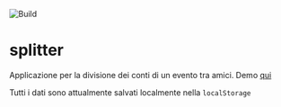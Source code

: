 ![Build](https://github.com/Belingheri/splitter/actions/workflows/webpack.yml/badge.svg)
# splitter
Applicazione per la divisione dei conti di un evento tra amici.
Demo [qui](https://easy-splitter.herokuapp.com/)

Tutti i dati sono attualmente salvati localmente nella `localStorage`
